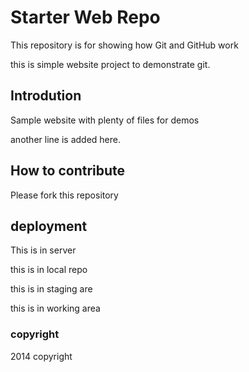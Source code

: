 # Starter Web Repo

This repository is for showing how Git and GitHub work

this is simple website project to demonstrate git.

## Introdution

Sample website with plenty of files for demos

another line is added here.

## How to contribute

Please fork this repository

## deployment


This is in server

this is in local repo

this is in staging are

this is in working area

### copyright
2014 copyright